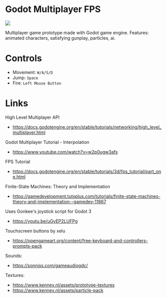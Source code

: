 # Godot Multiplayer FPS

<a href="https://www.buymeacoffee.com/ic3bug"><img src="https://img.buymeacoffee.com/button-api/?text=Buy me a cookie&emoji=🍪&slug=ic3bug&button_colour=5F7FFF&font_colour=ffffff&font_family=Poppins&outline_colour=000000&coffee_colour=FFDD00"></a>

Multiplayer game prototype made with Godot game engine. 
Features: animated characters, satisfying gunplay, particles, ai. 

Controls
====

- Movement: `W/A/S/D`
- Jump: `Space`
- Fire: `Left Mouse Button`

Links
=====

High Level Multiplayer API
- https://docs.godotengine.org/en/stable/tutorials/networking/high_level_multiplayer.html

Godot Multiplayer Tutorial - Interpolation
- https://www.youtube.com/watch?v=w2p0ugw3afs

FPS Tutorial
- https://docs.godotengine.org/en/stable/tutorials/3d/fps_tutorial/part_one.html

Finite-State Machines: Theory and Implementation
- https://gamedevelopment.tutsplus.com/tutorials/finite-state-machines-theory-and-implementation--gamedev-11867

Uses Gonkee's joystick script for Godot 3
- https://youtu.be/uGyEP2LUFPg

Touchscreen buttons by xelu
- https://opengameart.org/content/free-keyboard-and-controllers-prompts-pack

Sounds:
- https://sonniss.com/gameaudiogdc/

Textures:
- https://www.kenney.nl/assets/prototype-textures
- https://www.kenney.nl/assets/particle-pack
